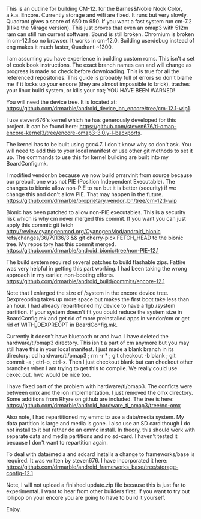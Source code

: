 This is an outline for building CM-12. for the Barnes&Noble Nook Color, a.k.a. Encore.
Currently storage and wifi are fixed. It runs but very slowly. Quadrant gives a score of 650 to 950. If you want a fast system run cm-7.2 (I like the Mirage version). This just proves that even an omap3 with 512m ram can still run current software. 
Sound is still broken. Chromium is broken in cm-12.1 so no browser. It works in cm-12.0.
Building userdebug instead of eng makes it much faster, Quadrant ~1300.

I am assuming you have experience in building custom roms. This isn't a set of cook book instructions. The exact branch names can and will change as progress is made so check before downloading. This is true for all the referenced repositories. This guide is probably full of errors so don't blame me if it locks up your encore (they are almost impossible to brick), trashes your linux build system, or kills your cat; YOU HAVE BEEN WARNED!

You will need the device tree. It is located at: 
https://github.com/drmarble/android_device_bn_encore/tree/cm-12.1-wip1. 

I use steven676's kernel which he has generously developed for this project. It can be found here: 
https://github.com/steven676/ti-omap-encore-kernel3/tree/encore-omap3-3.0.y-l-backports.

The kernel has to be built using gcc4.7. I don't know why so don't ask. You will need to add this to your local manifest or use other git methods to set it up. 
  <project name="platform/prebuilts/gcc/linux-x86/arm/arm-eabi-4.7" path="prebuilts/gcc/linux-x86/arm/arm-eabi-4.7" remote="aosp" revision="refs/tags/android-4.4.4_r2"/>
The commands to use this for kernel building are built into my BoardConfig.mk.

I modified vendor.bn because we now build prrsrvinit from source because our prebuilt one was not PIE (Position Independent Executable). The changes to bionic allow non-PIE to run but it is better (security) if we change this and don't allow PIE. That may happen in the future.
https://github.com/drmarble/proprietary_vendor_bn/tree/cm-12.1-wip

Bionic has been patched to allow non-PIE executables. This is a security risk which is why cm never merged this commit. If you want you can just apply this commit: git fetch http://review.cyanogenmod.org/CyanogenMod/android_bionic refs/changes/36/79136/3 && git cherry-pick FETCH_HEAD to the bionic tree. My repository has this commit merged.
https://github.com/drmarble/android_bionic/tree/non-PIE-12.1

The build system required several patches to build flashable zips. Fattire was very helpful in getting this part working. I had been taking the wrong approach in my earlier, non-booting efforts. 
https://github.com/drmarble/android_build/commits/encore-12.1

Note that I enlarged the size of /system in the encore device tree. Dexpreopting takes up more space but makes the first boot take less than an hour. I had already repartitioned my device to have a 1gb /system partition. If your system doesn't fit you could reduce the system size in BoardConfig.mk and get rid of more preinstalled apps in vendor/cm or get rid of WITH_DEXPREOPT in BoardConfig.mk. 

Currently it doesn't have bluetooth or and hwc. I have deleted the hardware/ti/omap3 directory. This isn't a part of cm anymore but you may still have this in your local manifest. I just made a blank branch in its directory: cd hardware/ti/omap3 ; rm -r * ; git checkout -b blank ; git commit -a ; ctrl-o, ctrl-x. Then I just checkout blank but can checkout other branches when I am trying to get this to compile. We really could use cexec.out. hwc would be nice too. 

I have fixed part of the problem with hardware/ti/omap3. The conficts were between omx and the ion implementation. I just removed the omx directory. Some additions from Rhyre on github are included. The tree is here:
https://github.com/drmarble/android_hardware_ti_omap3/tree/no-omx

Also note, I had repartitioned my emmc to use a data/media system. My data partition is large and media is gone. I also use an SD card though I do not install to it but rather do an emmc install. In theory, this should work with separate data and media partitions and no sd-card. I haven't tested it because I don't want to repartition again. 

To deal with data/media and sdcard installs a change to frameworks/base is required. It was written by steven676. I have incorporated it here:
https://github.com/drmarble/android_frameworks_base/tree/storage-config-12.1

Note, I will not upload a finished update.zip file because this is just far to experimental. I want to hear from other builders first. If you want to try out lollipop on your encore you are going to have to build it yourself.

Enjoy.


